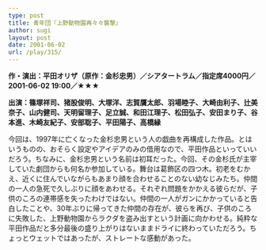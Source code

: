 ```yaml
---
type: post
title: 青年団『上野動物園再々々襲撃』
author: sugi
layout: post
date: 2001-06-02
url: /play/315/
---
```

**作・演出：平田オリザ（原作：金杉忠男）／シアタートラム／指定席4000円／2001-06-02 19:00／★★★**

**出演：篠塚祥司、猪股俊明、大塚洋、志賀贋太郎、羽場睦子、大崎由利子、辻美奈子、山内健司、天明留理子、足立誠、和田江理子、松田弘子、安田まり子、谷本進、木崎友紀子、安部聡子、平田陽子、高橋縁**

今回は、1997年に亡くなった金杉忠男という人の戯曲を再構成した作品。とはいうものの、おそらく設定やアイデアのみの借用なので、平田作品といっていいだろう。ちなみに、金杉忠男という名前は初耳だった。今回、その金杉氏が主宰していた劇団からも何名か参加している。舞台は葛飾区の四つ木。初老をむかえ、近くに住んでいながらもあまり顔を合わせることのない幼なじみたち。仲間の一人の急死で久しぶりに顔をあわせる。それぞれ問題をかかえる彼らだが、子供のころの連帯感を失ったわけではない。仲間の一人がガンにかかっていると告白したことや、30年ぶりに帰ってきた仲間の存在が、彼らを再び、子供のころに失敗した、上野動物園からラクダを盗み出すという計画に向かわせる。純粋な平田作品だと多分最後の盛り上がりはないままドライに終わっていただろう。ちょっとウェットではあったが、ストレートな感動があった。

